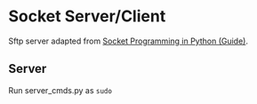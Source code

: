 # Socket Server/Client

Sftp server adapted from [Socket Programming in Python (Guide)](https://realpython.com/python-sockets/).

## Server

Run server_cmds.py as `sudo`
